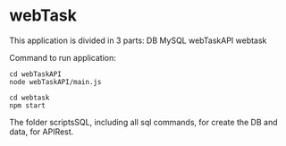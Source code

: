 # webTask

This application is divided in 3 parts:
	DB MySQL
	webTaskAPI
	webtask

Command to run application:

	cd webTaskAPI
	node webTaskAPI/main.js

	cd webtask
	npm start

The folder scriptsSQL, including all sql commands, for create the DB and data, for APIRest.
